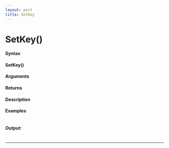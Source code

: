 ```yaml
---
layout: post
title: SetKey
---
```


# SetKey()


#### Syntax

#### SetKey()

#### Arguments

#### Returns

#### Description

#### Examples

```

```

##### Output:

```

```

---